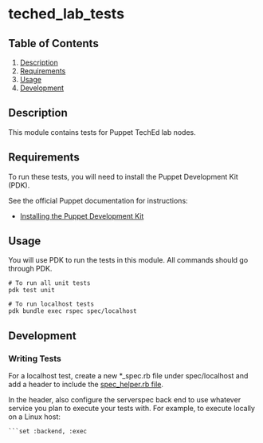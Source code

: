 # teched_lab_tests

## Table of Contents

1. [Description](#description)
1. [Requirements](#requirements)
1. [Usage](#usage)
1. [Development](#usage)

## Description

This module contains tests for Puppet TechEd lab nodes.

## Requirements

To run these tests, you will need to install the Puppet Development Kit (PDK).

See the official Puppet documentation for instructions:

- [Installing the Puppet Development Kit](https://www.puppet.com/docs/pdk/3.x/pdk_install.html)

## Usage

You will use PDK to run the tests in this module. All commands should go through PDK.

    # To run all unit tests
    pdk test unit

    # To run localhost tests
    pdk bundle exec rspec spec/localhost

## Development

### Writing Tests

For a localhost test, create a new *_spec.rb file under spec/localhost
and add a header to include the [spec_helper.rb file](spec/spec_helper.rb).

In the header, also configure the serverspec back end to use whatever service
you plan to execute your tests with. For example, to execute locally on a Linux host:

```require 'spec_helper'
```set :backend, :exec

